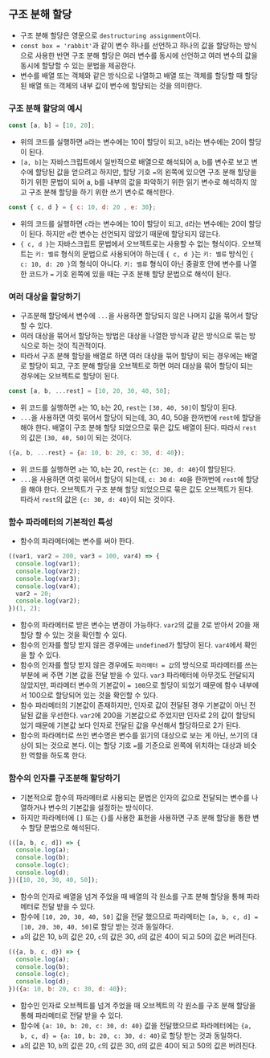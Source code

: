 ## 구조 분해 할당
- 구조 분해 할당은 영문으로 `destructuring assignment`이다.
- `const box = 'rabbit'`과 같이 변수 하나를 선언하고 하나의 값을 할당하는 방식으로 사용한 반면 구조 분해 할당은 여러 변수를 동시에 선언하고 여러 변수의 값을 동시에 할당할 수 있는 문법을 제공한다.
- 변수를 배열 또는 객체와 같은 방식으로 나열하고 배열 또는 객체를 할당할 때 할당된 배열 또는 객체의 내부 값이 변수에 할당되는 것을 의미한다.

### 구조 분해 할당의 예시
```js
const [a, b] = [10, 20];
```
- 위의 코드를 실행하면 `a`라는 변수에는 10이 할당이 되고, `b`라는 변수에는 20이 할당이 된다.
- `[a, b]`는 자바스크립트에서 일반적으로 배열으로 해석되어 a, b를 변수로 보고 변수에 할당된 값을 얻으려고 하지만, 할당 기호 `=`의 왼쪽에 있으면 구조 분해 할당을 하기 위한 문법이 되어 a, b를 내부의 값을 파악하기 위한 읽기 변수로 해석하지 않고 구조 분해 할당을 하기 위한 쓰기 변수로 해석한다.

```js
const { c, d } = { c: 10, d: 20 , e: 30};
```
- 위의 코드를 실행하면 `c`라는 변수에는 10이 할당이 되고, `d`라는 변수에는 20이 할당이 된다. 하지만 `e`란 변수는 선언되지 않았기 때문에 할당되지 않는다.
- `{ c, d }`는 자바스크립트 문법에서 오브젝트로는 사용할 수 없는 형식이다. 오브젝트는 `키: 벨류` 형식의 문법으로 사용되어야 하는데 `{ c, d }`는 `키: 벨류` 방식인 `{ c: 10, d: 20 }`의 형식이 아니다. `키: 벨류` 형식이 아닌 중괄호 안에 변수를 나열한 코드가 `=` 기호 왼쪽에 있을 때는 구조 분해 할당 문법으로 해석이 된다.

### 여러 대상을 할당하기
- 구조분해 할당에서 변수에 `...`을 사용하면 할당되지 않은 나머지 값을 묶어서 할당할 수 있다.
- 여러 대상을 묶어서 할당하는 방법은 대상을 나열한 방식과 같은 방식으로 묶는 방식으로 하는 것이 직관적이다.
- 따라서 구조 분해 할당을 배열로 하면 여러 대상을 묶어 할당이 되는 경우에는 배열로 할당이 되고, 구조 분해 할당을 오브젝트로 하면 여러 대상을 묶어 할당이 되는 경우에는 오브젝트로 할당이 된다.
```js
const [a, b, ...rest] = [10, 20, 30, 40, 50];
```
- 위 코드를 실행하면 `a`는 10, `b`는 20, `rest`는 `[30, 40, 50]`이 할당이 된다.
- `...`을 사용하면 여럿 묶어서 할당이 되는데, 30, 40, 50을 한꺼번에 `rest`에 할당을 해야 한다. 배열이 구조 분해 할당 되었으므로 묶은 값도 배열이 된다. 따라서 `rest`의 값은 `[30, 40, 50]`이 되는 것이다.

```js
({a, b, ...rest} = {a: 10, b: 20, c: 30, d: 40});
```
- 위 코드를 실행하면 `a`는 10, `b`는 20, `rest`는 `{c: 30, d: 40}`이 할당된다.
- `...`을 사용하면 여럿 묶어서 할당이 되는데, `c: 30` `d: 40`을 한꺼번에 `rest`에 할당을 해야 한다. 오브젝트가 구조 분해 할당 되었으므로 묶은 값도 오브젝트가 된다. 따라서 `rest`의 값은 `{c: 30, d: 40}`이 되는 것이다.

### 함수 파라메터의 기본적인 특성
- 함수의 파라메터에는 변수를 써야 한다.
```js
((var1, var2 = 200, var3 = 100, var4) => {
  console.log(var1);
  console.log(var2);
  console.log(var3);
  console.log(var4);
  var2 = 20;
  console.log(var2);
})(1, 2);
```
- 함수의 파라메터로 받은 변수는 변경이 가능하다. `var2`의 값을 2로 받아서 20을 재할당 할 수 있는 것을 확인할 수 있다.
- 함수의 인자를 할당 받지 않은 경우에는 `undefined`가 할당이 된다. `var4`에서 확인을 할 수 있다.
- 함수의 인자를 할당 받지 않은 경우에도 `파라메터 = 값`의 방식으로 파라메터를 쓰는 부분에 써 주면 기본 값을 전달 받을 수 있다. `var3` 파라메터에 아무것도 전달되지 않았지만, 파라메터 변수의 기본값이 `= 100`으로 할당이 되었기 때문에 함수 내부에서 100으로 할당되어 있는 것을 확인할 수 있다.
- 함수 파라메터의 기본값이 존재하지만, 인자로 값이 전달된 경우 기본값이 아닌 전달된 값을 우선한다. `var2`에 200을 기본값으로 주었지만 인자로 2의 값이 할당되었기 때문에 기본값 보다 인자로 전달된 값을 우선해서 할당하므로 2가 된다.
- 함수의 파라메터로 쓰인 변수명은 변수를 읽기의 대상으로 보는 게 아닌, 쓰기의 대상이 되는 것으로 본다. 이는 할당 기호 `=`를 기준으로 왼쪽에 위치하는 대상과 비슷한 역할을 하도록 한다.

### 함수의 인자를 구조분해 할당하기
- 기본적으로 함수의 파라메터로 사용되는 문법은 인자의 값으로 전달되는 변수를 나열하거나 변수의 기본값을 설정하는 방식이다.
- 하지만 파라메터에 `[]` 또는 `{}`를 사용한 표현을 사용하면 구조 분해 할당을 통한 변수 할당 문법으로 해석된다.
```js
(([a, b, c, d]) => {
  console.log(a);
  console.log(b);
  console.log(c);
  console.log(d);
})([10, 20, 30, 40, 50]);
```
- 함수의 인자로 배열을 넘겨 주었을 때 배열의 각 원소를 구조 분해 할당을 통해 파라메터로 전달 받을 수 있다.
- 함수에 `[10, 20, 30, 40, 50]` 값을 전달 했으므로 파라메터는 `[a, b, c, d] = [10, 20, 30, 40, 50]`로 할당 받는 것과 동일하다.
- `a`의 값은 10, `b`의 값은 20, `c`의 값은 30, `d`의 값은 40이 되고 50의 값은 버려진다.

```js
(({a, b, c, d}) => {
  console.log(a);
  console.log(b); 
  console.log(c);
  console.log(d);
})({a: 10, b: 20, c: 30, d: 40});
```
- 함수인 인자로 오브젝트를 넘겨 주었을 때 오브젝트의 각 원소를 구조 분해 할당을 통해 파라메터로 전달 받을 수 있다.
- 함수에 `{a: 10, b: 20, c: 30, d: 40}` 값을 전달했으므로 파라메터에는 `{a, b, c, d} = {a: 10, b: 20, c: 30, d: 40}`로 할당 받는 것과 동일하다.
- `a`의 값은 10, `b`의 값은 20, `c`의 값은 30, `d`의 값은 40이 되고 50의 값은 버려진다.
